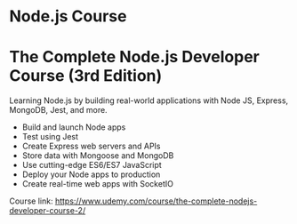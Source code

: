 # Node.js Course

# The Complete Node.js Developer Course (3rd Edition)

Learning Node.js by building real-world applications with Node JS, Express, MongoDB, Jest, and more.

   - Build and launch Node apps
   - Test using Jest
   - Create Express web servers and APIs
   - Store data with Mongoose and MongoDB
   - Use cutting-edge ES6/ES7 JavaScript
   - Deploy your Node apps to production
   - Create real-time web apps with SocketIO

Course link: https://www.udemy.com/course/the-complete-nodejs-developer-course-2/
